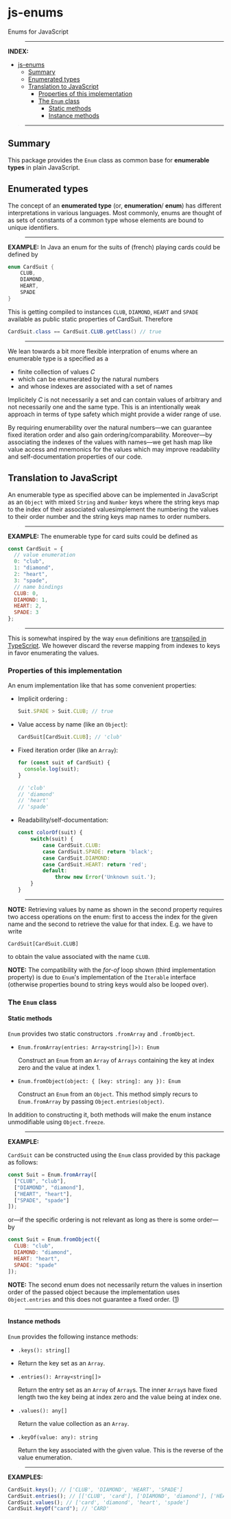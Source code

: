 # js-enums

Enums for JavaScript

> ---

**INDEX:**

- [js-enums](#js-enums)
    - [Summary](#summary)
    - [Enumerated types](#enumerated-types)
    - [Translation to JavaScript](#translation-to-javascript)
        - [Properties of this implementation](#properties-of-this-implementation)
        - [The `Enum` class](#the-enum-class)
            - [Static methods](#static-methods)
            - [Instance methods](#instance-methods)

> ---

## Summary

This package provides the `Enum` class as common base for **enumerable types** in plain JavaScript.

## Enumerated types

The concept of an **enumerated type** (or, **enumeration**/ **enum**) has different interpretations in various languages. Most commonly, enums are thought of as sets of constants of a common type whose elements are bound to unique identifiers.

> ---

**EXAMPLE:** In Java an enum for the suits of (french) playing cards could be defined by

```java
enum CardSuit {
    CLUB,
    DIAMOND,
    HEART,
    SPADE
}
```

This is getting compiled to instances `CLUB`, `DIAMOND`, `HEART` and `SPADE` available as public static properties of CardSuit. Therefore

```java
CardSuit.class == CardSuit.CLUB.getClass() // true
```

> ---

We lean towards a bit more flexible interpration of enums where an enumerable type is a specified as a

- finite collection of values $C$
- which can be enumerated by the natural numbers
- and whose indexes are associated with a set of names

Implicitely $C$ is not necessarily a set and can contain values of arbitrary and not necessarily one and the same type. This is an intentionally weak approach in terms of type safety which might provide a wider range of use.

By requiring enumerability over the natural numbers—we can guarantee fixed iteration order and also gain ordering/comparability. Moreover—by associating the indexes of the values with names—we get hash map like value access and mnemonics for the values which may improve readability and self-documentation properties of our code.

## Translation to JavaScript

An enumerable type as specified above can be implemented in JavaScript as an `Object` with mixed `String` and `Number` keys where the string keys map to the index of their associated valuesimplement the numbering the values to their order number and the string keys map names to order numbers.

> ---

**EXAMPLE:** The enumerable type for card suits could be defined as

```javascript
const CardSuit = {
  // value enumeration
  0: "club",
  1: "diamond",
  2: "heart",
  3: "spade",
  // name bindings
  CLUB: 0,
  DIAMOND: 1,
  HEART: 2,
  SPADE: 3
};
```

> ---

This is somewhat inspired by the way `enum` definitions are [transpiled in TypeScript][2]. We however discard the reverse mapping from indexes to keys in favor enumerating the values.

### Properties of this implementation

An enum implementation like that has some convenient properties:

- Implicit ordering :
  ```javascript
  Suit.SPADE > Suit.CLUB; // true
  ```
- Value access by name (like an `Object`):
  ```javascript
  CardSuit[CardSuit.CLUB]; // 'club'
  ```
- Fixed iteration order (like an `Array`):

  ```javascript
  for (const suit of CardSuit) {
    console.log(suit);
  }

  // 'club'
  // 'diamond'
  // 'heart'
  // 'spade'
  ```

- Readability/self-documentation:
  ```javascript
  const colorOf(suit) {
      switch(suit) {
          case CardSuit.CLUB:
          case CardSuit.SPADE: return 'black';
          case CardSuit.DIAMOND:
          case CardSuit.HEART: return 'red';
          default:
              throw new Error('Unknown suit.');
      }
  }
  ```

> ---

**NOTE:** Retrieving values by name as shown in the second property requires two access operations on the enum: first to access the index for the given name and the second to retrieve the value for that index. E.g. we have to write

```
CardSuit[CardSuit.CLUB]
```

to obtain the value associated with the name `CLUB`.

**NOTE:** The compatibility with the _for-of_ loop shown (third implementation property) is due to `Enum`'s implementation of the `Iterable` interface (otherwise properties bound to string keys would also be looped over).

### The `Enum` class

#### Static methods

`Enum` provides two static constructors `.fromArray` and `.fromObject`.

<!-- prettier-ignore -->
* `Enum.fromArray(entries: Array<string[]>): Enum`

    Construct an `Enum` from an `Array` of `Arrays` containing the key at index zero and the value at index 1.
* `Enum.fromObject(object: { [key: string]: any }): Enum`
  
  Construct an `Enum` from an `Object`. This method simply recurs to `Enum.fromArray` by passing `Object.entries(object)`.

In addition to constructing it, both methods will make the enum instance unmodifiable using `Object.freeze`.

> ---

**EXAMPLE:**

`CardSuit` can be constructed using the `Enum` class provided by this package as follows:

```javascript
const Suit = Enum.fromArray([
  ["CLUB", "club"],
  ["DIAMOND", "diamond"],
  ["HEART", "heart"],
  ["SPADE", "spade"]
]);
```

or—if the specific ordering is not relevant as long as there is some order—by

```javascript
const Suit = Enum.fromObject({
  CLUB: "club",
  DIAMOND: "diamond",
  HEART: "heart",
  SPADE: "spade"
]);
```

**NOTE:** The second enum does not necessarily return the values in insertion order of the passed object because the implementation uses `Object.entries` and this does not guarantee a fixed order. ([1])

> ---

#### Instance methods

`Enum` provides the following instance methods:

<!-- prettier-ignore -->
- `.keys(): string[]`
- 
  Return the key set as an `Array`.
- `.entries(): Array<string[]>`
  
  Return the entry set as an `Array` of `Array`s. The inner `Array`s have fixed length two the key being at index zero and the value being at index one. 
- `.values(): any[]`

  Return the value collection as an `Array`.
- `.keyOf(value: any): string`

  Return the key associated with the given value. This is the reverse of the value enumeration.

> ---

**EXAMPLES:**

```javascript
CardSuit.keys(); // ['CLUB', 'DIAMOND', 'HEART', 'SPADE']
CardSuit.entries(); // [['CLUB', 'card'], ['DIAMOND', 'diamond'], ['HEART', 'heart'], ['SPADE', 'spade']]
CardSuit.values(); // ['card', 'diamond', 'heart', 'spade']
CardSuit.keyOf("card"); // 'CARD'
```

[1]: https://developer.mozilla.org/en-US/docs/Web/JavaScript/Reference/Global_Objects/Object/entries
[2]: https://www.typescriptlang.org/docs/handbook/enums.html#enums-at-runtime
